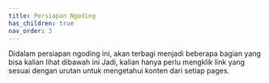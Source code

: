 ```yaml
---
title: Persiapan Ngoding
has_children: true
nav_order: 3
---
```


Didalam persiapan ngoding ini, akan terbagi menjadi beberapa bagian yang bisa kalian lihat dibawah ini
Jadi, kalian hanya perlu mengklik link yang sesuai dengan urutan untuk mengetahui konten dari setiap pages.

